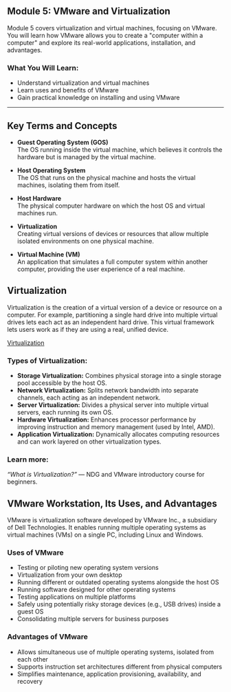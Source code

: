 ## Module 5: VMware and Virtualization

Module 5 covers virtualization and virtual machines, focusing on VMware. You will learn how VMware allows you to create a "computer within a computer" and explore its real-world applications, installation, and advantages.

### What You Will Learn:
- Understand virtualization and virtual machines
- Learn uses and benefits of VMware
- Gain practical knowledge on installing and using VMware

---

## Key Terms and Concepts

- **Guest Operating System (GOS)**  
  The OS running inside the virtual machine, which believes it controls the hardware but is managed by the virtual machine.

- **Host Operating System**  
  The OS that runs on the physical machine and hosts the virtual machines, isolating them from itself.

- **Host Hardware**  
  The physical computer hardware on which the host OS and virtual machines run.

- **Virtualization**  
  Creating virtual versions of devices or resources that allow multiple isolated environments on one physical machine.

- **Virtual Machine (VM)**  
  An application that simulates a full computer system within another computer, providing the user experience of a real machine.

## Virtualization

Virtualization is the creation of a virtual version of a device or resource on a computer. For example, partitioning a single hard drive into multiple virtual drives lets each act as an independent hard drive. This virtual framework lets users work as if they are using a real, unified device.

[Virtualization](images/virtualization.png)

### Types of Virtualization:

- **Storage Virtualization:** Combines physical storage into a single storage pool accessible by the host OS.
- **Network Virtualization:** Splits network bandwidth into separate channels, each acting as an independent network.
- **Server Virtualization:** Divides a physical server into multiple virtual servers, each running its own OS.
- **Hardware Virtualization:** Enhances processor performance by improving instruction and memory management (used by Intel, AMD).
- **Application Virtualization:** Dynamically allocates computing resources and can work layered on other virtualization types.

### Learn more:  
*“What is Virtualization?”* — NDG and VMware introductory course for beginners.

## VMware Workstation, Its Uses, and Advantages

VMware is virtualization software developed by VMware Inc., a subsidiary of Dell Technologies. It enables running multiple operating systems as virtual machines (VMs) on a single PC, including Linux and Windows.

### Uses of VMware
- Testing or piloting new operating system versions  
- Virtualization from your own desktop  
- Running different or outdated operating systems alongside the host OS  
- Running software designed for other operating systems  
- Testing applications on multiple platforms  
- Safely using potentially risky storage devices (e.g., USB drives) inside a guest OS  
- Consolidating multiple servers for business purposes  

### Advantages of VMware
- Allows simultaneous use of multiple operating systems, isolated from each other  
- Supports instruction set architectures different from physical computers  
- Simplifies maintenance, application provisioning, availability, and recovery  
